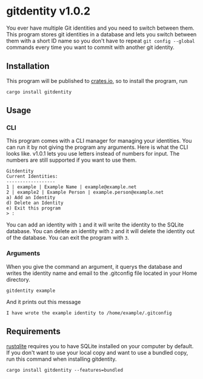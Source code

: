 # gitdentity v1.0.2
You ever have multiple Git identities and you need to switch between them. This program stores git identities in a database and lets you switch between them with a short ID name so you don't have to repeat `git config --global` commands every time you want to commit with another git identity.

## Installation
This program will be published to [crates.io](https://crates.io/crates/gitdentity), so to install the program, run
```
cargo install gitdentity
```
## Usage
### CLI
This program comes with a CLI manager for managing your identities. You can run it by not giving the program any arguments. Here is what the CLI looks like. v1.0.1 lets you use letters instead of numbers for input. The numbers are still supported if you want to use them.
```
Gitdentity
Current Identities:
------------------
1 | example | Example Name | example@example.net
2 | example2 | Example Person | example.person@example.net
a) Add an Identity
d) Delete an Identity
e) Exit this program
> : 
```
You can add an identity with `1` and it will write the identity to the SQLite database. You can delete an identity with `2` and it will delete the identity out of the database. You can exit the program with `3`.

### Arguments
When you give the command an argument, it querys the database and writes the identity name and email to the .gitconfig file located in your Home directory.
```
gitdentity example
```
And it prints out this message
```
I have wrote the example identity to /home/example/.gitconfig
```
## Requirements
[rustqlite](https://github.com/rusqlite/rusqlite) requires you to have SQLite installed on your computer by default. If you don't want to use your local copy and want to use a bundled copy, run this command when installing gitdentity.
```
cargo install gitdentity --features=bundled
```
